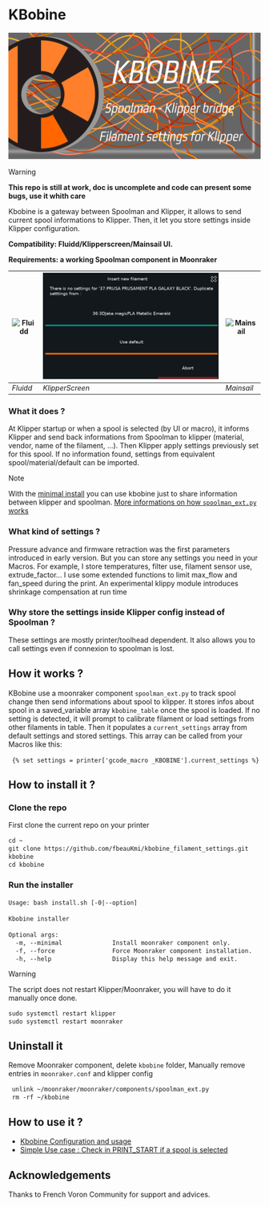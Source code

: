# KBobine 

![KBobine](./images/kbobine_social.png)

>[!WARNING] 
**This repo is still at work, doc is uncomplete and code can present some
bugs, use it whith care**

Kbobine is a gateway between Spoolman and Klipper, it allows to send current spool
informations to Klipper. 
Then, it let you store settings inside Klipper
configuration.

**Compatibility: Fluidd/Klipperscreen/Mainsail UI.**

**Requirements: a working Spoolman component in Moonraker**

| ![Fluidd](images/fluidd.png) | ![alt text](images/klipperscreen.png) | ![Mainsail](images/mainsail.png) |
| ---------------------------- | ------------------------------------- | -------------------------------- |
| _Fluidd_                      | _KlipperScreen_                       | _Mainsail_                       |

### What it does ?
At Klipper startup or when a spool is selected (by UI or macro), it informs 
Klipper and send back informations from Spoolman to klipper (material, vendor,
name of the filament, ...).
Then Klipper apply settings previously set for this spool. If no information 
found, settings from equivalent spool/material/default can be imported.

> [!NOTE] 
> With the [minimal install](#run-the-installer) you can use kbobine just to share information between klipper and spoolman. [More informations on how ``spoolman_ext.py`` works](./spoolman_ext.md)

### What kind of settings ?
Pressure advance and firmware retraction was the first parameters introduced in 
early version. But you can store any settings you need in your Macros.
For example, I store temperatures, filter use, filament sensor use, extrude_factor...
I use some extended functions to limit max_flow and fan_speed during the print.
An experimental klippy module introduces shrinkage compensation at run time  

### Why store the settings inside Klipper config instead of Spoolman ?
These settings are mostly printer/toolhead dependent. It also allows you to
call settings even if connexion to spoolman is lost.

## How it works ?
KBobine use a moonraker component ``spoolman_ext.py`` to track spool change then send informations about spool to klipper.
It stores infos about spool in a saved_variable array ``kbobine_table`` once the spool is loaded. If no setting is detected, it will prompt to calibrate filament or load settings from other filaments in table.
Then it populates a ``current_settings`` array from default settings and stored settings. This array can be called from your Macros like this:

```  {% set settings = printer['gcode_macro _KBOBINE'].current_settings %} ```

## How to install it ?

### Clone the repo
First clone the current repo on your printer
```
cd ~
git clone https://github.com/fbeauKmi/kbobine_filament_settings.git kbobine
cd kbobine
```

### Run the installer 
```
Usage: bash install.sh [-0|--option]

Kbobine installer

Optional args:
  -m, --minimal              Install moonraker component only.
  -f, --force                Force Moonraker component installation.
  -h, --help                 Display this help message and exit.
```

>[!WARNING]
>The script does not restart Klipper/Moonraker, you will have to do it manually once done. 
>```
>sudo systemctl restart klipper
>sudo systemctl restart moonraker
>```

## Uninstall it
Remove Moonraker component, delete ``kbobine`` folder, Manually remove entries in ``moonraker.conf`` and klipper config
```
 unlink ~/moonraker/moonraker/components/spoolman_ext.py
 rm -rf ~/kbobine
 ```

## How to use it ?

- [Kbobine Configuration and usage](./kbobine_macros.md)
- [Simple Use case : Check in PRINT_START if a spool is selected](./spoolman_ext.md#simple-use-case-check-in-print_start-if-a-spool-is-selected)

## Acknowledgements
Thanks to French Voron Community for support and advices. 